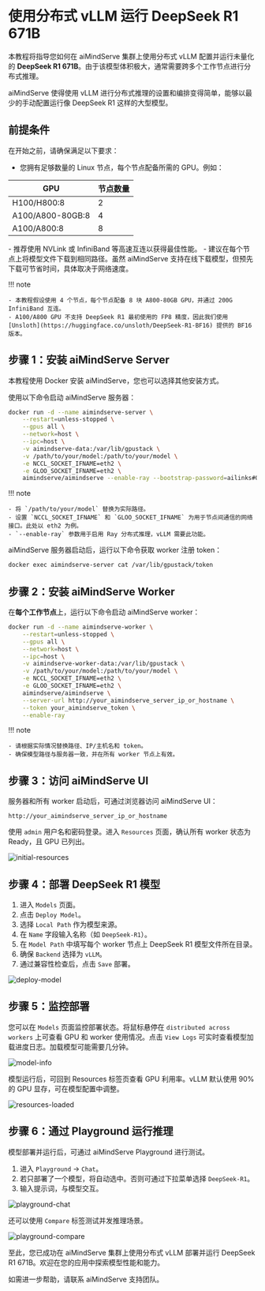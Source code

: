 # 使用分布式 vLLM 运行 DeepSeek R1 671B

本教程将指导您如何在 aiMindServe 集群上使用分布式 vLLM 配置并运行未量化的 **DeepSeek R1 671B**。由于该模型体积极大，通常需要跨多个工作节点进行分布式推理。

aiMindServe 使得使用 vLLM 进行分布式推理的设置和编排变得简单，能够以最少的手动配置运行像 DeepSeek R1 这样的大型模型。

## 前提条件

在开始之前，请确保满足以下要求：

- 您拥有足够数量的 Linux 节点，每个节点配备所需的 GPU。例如：

<div class="center-table" markdown>

| **GPU**          | **节点数量** |
| ---------------- | ------------ |
| H100/H800:8      | 2            |
| A100/A800-80GB:8 | 4            |
| A100/A800:8      | 8            |

</div>
- 推荐使用 NVLink 或 InfiniBand 等高速互连以获得最佳性能。
- 建议在每个节点上将模型文件下载到相同路径。虽然 aiMindServe 支持在线下载模型，但预先下载可节省时间，具体取决于网络速度。

!!! note

    - 本教程假设使用 4 个节点，每个节点配备 8 块 A800-80GB GPU，并通过 200G InfiniBand 互连。
    - A100/A800 GPU 不支持 DeepSeek R1 最初使用的 FP8 精度，因此我们使用 [Unsloth](https://huggingface.co/unsloth/DeepSeek-R1-BF16) 提供的 BF16 版本。

## 步骤 1：安装 aiMindServe Server

本教程使用 Docker 安装 aiMindServe，您也可以选择其他安装方式。

使用以下命令启动 aiMindServe 服务器：

```bash
docker run -d --name aimindserve-server \
    --restart=unless-stopped \
    --gpus all \
    --network=host \
    --ipc=host \
    -v aimindserve-data:/var/lib/gpustack \
    -v /path/to/your/model:/path/to/your/model \
    -e NCCL_SOCKET_IFNAME=eth2 \
    -e GLOO_SOCKET_IFNAME=eth2 \
    aimindserve/aimindserve --enable-ray --bootstrap-password=ailinks#QAZ
```

!!! note

    - 将 `/path/to/your/model` 替换为实际路径。
    - 设置 `NCCL_SOCKET_IFNAME` 和 `GLOO_SOCKET_IFNAME` 为用于节点间通信的网络接口。此处以 eth2 为例。
    - `--enable-ray` 参数用于启用 Ray 分布式推理，vLLM 需要此功能。

aiMindServe 服务器启动后，运行以下命令获取 worker 注册 token：

```bash
docker exec aimindserve-server cat /var/lib/gpustack/token
```

## 步骤 2：安装 aiMindServe Worker

在**每个工作节点**上，运行以下命令启动 aiMindServe worker：

```bash
docker run -d --name aimindserve-worker \
    --restart=unless-stopped \
    --gpus all \
    --network=host \
    --ipc=host \
    -v aimindserve-worker-data:/var/lib/gpustack \
    -v /path/to/your/model:/path/to/your/model \
    -e NCCL_SOCKET_IFNAME=eth2 \
    -e GLOO_SOCKET_IFNAME=eth2 \
    aimindserve/aimindserve \
    --server-url http://your_aimindserve_server_ip_or_hostname \
    --token your_aimindserve_token \
    --enable-ray
```

!!! note

    - 请根据实际情况替换路径、IP/主机名和 token。
    - 确保模型路径与服务器一致，并在所有 worker 节点上有效。

## 步骤 3：访问 aiMindServe UI

服务器和所有 worker 启动后，可通过浏览器访问 aiMindServe UI：

```
http://your_aimindserve_server_ip_or_hostname
```

使用 `admin` 用户名和密码登录。进入 `Resources` 页面，确认所有 worker 状态为 Ready，且 GPU 已列出。

![initial-resources](../assets/tutorials/running-deepseek-r1-671b-with-distributed-vllm/initial-resources.png)

## 步骤 4：部署 DeepSeek R1 模型

1. 进入 `Models` 页面。
2. 点击 `Deploy Model`。
3. 选择 `Local Path` 作为模型来源。
4. 在 `Name` 字段输入名称（如 `DeepSeek-R1`）。
5. 在 `Model Path` 中填写每个 worker 节点上 DeepSeek R1 模型文件所在目录。
6. 确保 `Backend` 选择为 `vLLM`。
7. 通过兼容性检查后，点击 `Save` 部署。

![deploy-model](../assets/tutorials/running-deepseek-r1-671b-with-distributed-vllm/deploy-model.png)

## 步骤 5：监控部署

您可以在 `Models` 页面监控部署状态。将鼠标悬停在 `distributed across workers` 上可查看 GPU 和 worker 使用情况。点击 `View Logs` 可实时查看模型加载进度日志。加载模型可能需要几分钟。

![model-info](../assets/tutorials/running-deepseek-r1-671b-with-distributed-vllm/model-info.png)

模型运行后，可回到 Resources 标签页查看 GPU 利用率。vLLM 默认使用 90% 的 GPU 显存，可在模型配置中调整。

![resources-loaded](../assets/tutorials/running-deepseek-r1-671b-with-distributed-vllm/resources-loaded.png)

## 步骤 6：通过 Playground 运行推理

模型部署并运行后，可通过 aiMindServe Playground 进行测试。

1. 进入 `Playground` -> `Chat`。
2. 若只部署了一个模型，将自动选中。否则可通过下拉菜单选择 `DeepSeek-R1`。
3. 输入提示词，与模型交互。

![playground-chat](../assets/tutorials/running-deepseek-r1-671b-with-distributed-vllm/playground-chat.png)

还可以使用 `Compare` 标签测试并发推理场景。

![playground-compare](../assets/tutorials/running-deepseek-r1-671b-with-distributed-vllm/playground-compare.png)

至此，您已成功在 aiMindServe 集群上使用分布式 vLLM 部署并运行 DeepSeek R1 671B。欢迎在您的应用中探索模型性能和能力。

如需进一步帮助，请联系 aiMindServe 支持团队。 
